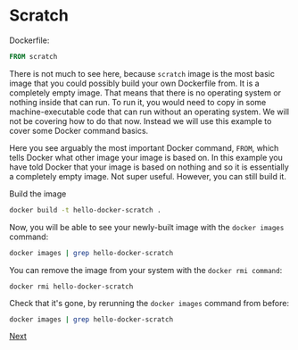 # Scratch

Dockerfile:

```Dockerfile
FROM scratch
```

There is not much to see here, because `scratch` image is the most basic image that you could possibly build your own Dockerfile from. It is a completely empty image. That means that there is no operating system or nothing inside that can run. To run it, you would need to copy in some machine-executable code that can run without an operating system. We will not be covering how to do that now. Instead we will use this example to cover some Docker command basics.



Here you see arguably the most important Docker command, `FROM`, which tells Docker what other image your image is based on. In this example you have told Docker that your image is based on nothing and so it is essentially a completely empty image. Not super useful. However, you can still build it.

Build the image

```bash
docker build -t hello-docker-scratch .
```

Now, you will be able to see your newly-built image with the `docker images` command:

```bash
docker images | grep hello-docker-scratch
```

You can remove the image from your system with the `docker rmi command`:

```
docker rmi hello-docker-scratch
```

Check that it's gone, by rerunning the `docker images` command from before:

```bash
docker images | grep hello-docker-scratch
```

[Next](../1-ubuntu-only/)